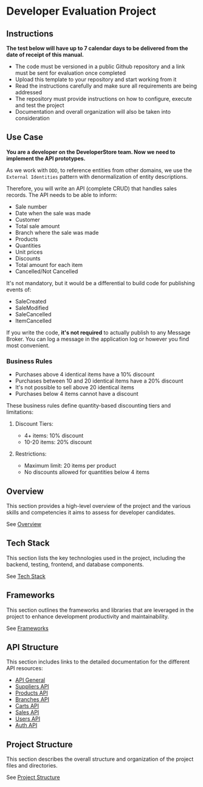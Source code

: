 # Developer Evaluation Project

## Instructions
**The test below will have up to 7 calendar days to be delivered from the date of receipt of this manual.**

- The code must be versioned in a public Github repository and a link must be sent for evaluation once completed
- Upload this template to your repository and start working from it
- Read the instructions carefully and make sure all requirements are being addressed
- The repository must provide instructions on how to configure, execute and test the project
- Documentation and overall organization will also be taken into consideration

## Use Case
**You are a developer on the DeveloperStore team. Now we need to implement the API prototypes.**

As we work with `DDD`, to reference entities from other domains, we use the `External Identities` pattern with denormalization of entity descriptions.

Therefore, you will write an API (complete CRUD) that handles sales records. The API needs to be able to inform:

* Sale number
* Date when the sale was made
* Customer
* Total sale amount
* Branch where the sale was made
* Products
* Quantities
* Unit prices
* Discounts
* Total amount for each item
* Cancelled/Not Cancelled

It's not mandatory, but it would be a differential to build code for publishing events of:
* SaleCreated
* SaleModified
* SaleCancelled
* ItemCancelled

If you write the code, **it's not required** to actually publish to any Message Broker. You can log a message in the application log or however you find most convenient.

### Business Rules

* Purchases above 4 identical items have a 10% discount
* Purchases between 10 and 20 identical items have a 20% discount
* It's not possible to sell above 20 identical items
* Purchases below 4 items cannot have a discount

These business rules define quantity-based discounting tiers and limitations:

1. Discount Tiers:
   - 4+ items: 10% discount
   - 10-20 items: 20% discount

2. Restrictions:
   - Maximum limit: 20 items per product
   - No discounts allowed for quantities below 4 items

## Overview
This section provides a high-level overview of the project and the various skills and competencies it aims to assess for developer candidates. 

See [Overview](./overview.md)

## Tech Stack
This section lists the key technologies used in the project, including the backend, testing, frontend, and database components. 

See [Tech Stack](./tech-stack.md)

## Frameworks
This section outlines the frameworks and libraries that are leveraged in the project to enhance development productivity and maintainability. 

See [Frameworks](./frameworks.md)


## API Structure
This section includes links to the detailed documentation for the different API resources:
- [API General](./general-api.md)
- [Suppliers API](./supplier-api.md)
- [Products API](./products-api.md)
- [Branches API](./branches-api.md)
- [Carts API](./carts-api.md)
- [Sales API](./sales-api.md)
- [Users API](./users-api.md)
- [Auth API](./auth-api.md)

## Project Structure
This section describes the overall structure and organization of the project files and directories. 

See [Project Structure](./project-structure.md)
